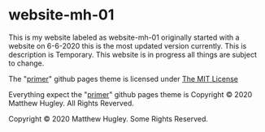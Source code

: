 # website-mh-01
This is my website labeled as website-mh-01 originally started with a website on 6-6-2020 this is the most updated version currently. This is description is Temporary. This website is in progress all things are subject to change.

The "[primer](https://github.com/pages-themes/primer)" github pages theme is licensed under [The MIT License](LICENSE-Theme.md)

Everything expect the "[primer](https://github.com/pages-themes/primer)" github pages theme is Copyright © 2020 Matthew Hugley. All Rights Reverved.

Copyright © 2020 Matthew Hugley. Some Rights Reserved.

